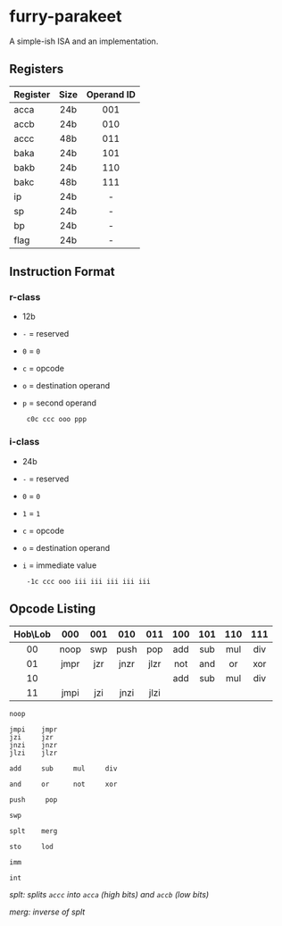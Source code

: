 # furry-parakeet
A simple-ish ISA and an implementation.

## Registers

Register | Size | Operand ID
:-   | :-: | :-:
acca | 24b | 001
accb | 24b | 010
accc | 48b | 011
baka | 24b | 101
bakb | 24b | 110
bakc | 48b | 111
ip   | 24b |  -
sp   | 24b |  -
bp   | 24b |  -
flag | 24b |  -

## Instruction Format

### r-class

 - 12b
 - `-` = reserved
 - `0` = `0`
 - `c` = opcode
 - `o` = destination operand
 - `p` = second operand

        c0c ccc ooo ppp

### i-class

 - 24b
 - `-` = reserved
 - `0` = `0`
 - `1` = `1`
 - `c` = opcode
 - `o` = destination operand
 - `i` = immediate value

        -1c ccc ooo iii iii iii iii iii

## Opcode Listing

Hob\Lob |  000 | 001 |  010 |  011 | 100 | 101 | 110 | 111
   :-:  |  :-: | :-: |  :-: |  :-: | :-: | :-: | :-: | :-:
   00   | noop | swp | push |  pop | add | sub | mul | div
   01   | jmpr | jzr | jnzr | jlzr | not | and | or  | xor
   10   |      |     |      |      | add | sub | mul | div
   11   | jmpi | jzi | jnzi | jlzi |     |     |     | 

    noop

    jmpi    jmpr
    jzi     jzr
    jnzi    jnzr
    jlzi    jlzr

    add     sub     mul     div

    and     or      not     xor

    push     pop

    swp

    splt    merg

    sto     lod

    imm

    int

_splt: splits `accc` into `acca` (high bits) and `accb` (low bits)_

_merg: inverse of splt_
